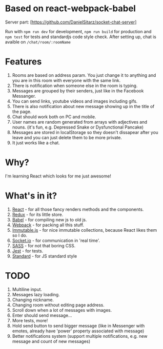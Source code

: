 # Based on react-webpack-babel

Server part: [https://github.com/DanielSitarz/socket-chat-server]

Run with `npm run dev` for development, `npm run build` for production and `npm test` for tests and standardjs code style check.
After setting up, chat is avaible on `/chat/room/:roomName`

# Features
1. Rooms are based on address param. You just change it to anything and you are in this room with everyone with the same link.
2. There is notification when someone else in the room is typing.
3. Messages are grouped by their senders, just like in the Facebook Messanger.
4. You can send links, youtube videos and images including gifs.
5. There is also notification about new message showing up in the title of the page.
6. Chat should work both on PC and mobile.
7. User names are random generated from arrays with adjectives and nouns. (it's fun, e.g. Depressed Snake or Dysfunctional Pancake)
8. Messages are stored in localStorage so they doesn't dissapear after you leave and you can just delete them to be more private.
9. It just works like a chat.

# Why?
I'm learning React which looks for me just awesome!

# What's in it?
1. [React](https://github.com/facebook/react) - for all those fancy renders methods and the components.
2. [Redux](https://github.com/reactjs/redux/) - for its little store.
3. [Babel](https://github.com/babel/babel) - for compiling new js to old js.
4. [Webpack](https://github.com/webpack/webpack) - for packing all this stuff.
5. [Immutable.js](https://github.com/facebook/immutable-js/) - for nice immutable collections, because React likes them so I do.
6. [Socket.io](https://github.com/socketio/socket.io) - for communication in 'real time'.
7. [SASS](https://github.com/sass/sass) - for not that boring CSS.
8. [Jest](https://github.com/facebook/jest) - for tests.
9. [Standard](https://github.com/feross/standard) - for JS standard style

# TODO
1. Multiline input.
2. Messages lazy loading.
3. Changing nickname.
4. Changing room without editing page address.
5. Scroll down when a lot of messages with images.
6. Enter should send message...
7. More tests, more!
8. Hold send button to send bigger message (like in Messenger with emotes, already have 'power' property associated with message)
9. Better notifications system (support multiple notifications, e.g. new message and count of new messages)